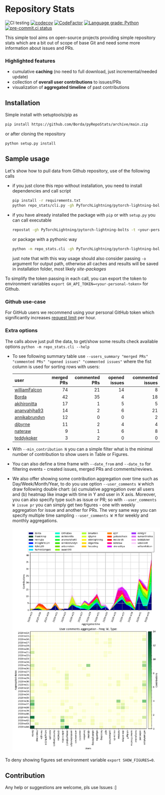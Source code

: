 # Repository Stats

![CI testing](https://github.com/Borda/pyRepoStats/workflows/CI%20testing/badge.svg?event=push)
[![codecov](https://codecov.io/gh/Borda/pyRepoStats/branch/main/graph/badge.svg?token=09H9MDJMXG)](https://codecov.io/gh/Borda/pyRepoStats)
[![CodeFactor](https://www.codefactor.io/repository/github/borda/pyrepostats/badge)](https://www.codefactor.io/repository/github/borda/pyrepostats)
[![Language grade: Python](https://img.shields.io/lgtm/grade/python/g/Borda/pyRepoStats.svg?logo=lgtm&logoWidth=18)](https://lgtm.com/projects/g/Borda/pyRepoStats/context:python)
[![pre-commit.ci status](https://results.pre-commit.ci/badge/github/Borda/pyRepoStats/main.svg)](https://results.pre-commit.ci/latest/github/Borda/pyRepoStats/main)

This simple tool aims on open-source projects providing simple repository stats which are a bit out of scope of base Git and need some more information about issues and PRs.

### Highlighted features

- cumulative **caching** (no need to full download, just incremental/needed update)
- collection of **overall user contributions** to issues/PRs
- visualization of **aggregated timeline** of past contributions

## Installation

Simple install with setuptools/pip as

```bash
pip install https://github.com/Borda/pyRepoStats/archive/main.zip
```

or after cloning the repository

```bash
python setup.py install
```

## Sample usage

Let's show how to pull data from Github repository, use of the following calls

- if you just clone this repo without installation, you need to install dependencies and call script
  ```bash
  pip install -r requirements.txt
  python repo_stats/cli.py -gh PyTorchLightning/pytorch-lightning-bolts
  ```
- if you have already installed the package with `pip` or with `setup.py` you can call executable
  ```bash
  repostat -gh PyTorchLightning/pytorch-lightning-bolts -t <your-personal-token>
  ```
  or package with a pythonic way
  ```bash
  python -m repo_stats.cli -gh PyTorchLightning/pytorch-lightning-bolts
  ```
  just note that with this way usage should also consider passing `-o` argument for output path, otherwise all caches and results will be saved in installation folder, most likely _site-packages_

To simplify the token passing in each call, you can export the token to environment variables `export GH_API_TOKEN=<your-personal-token>` for Github.

### Github use-case

For GitHub users we recommend using your personal GitHub token which significantly increases [request limit](https://developer.github.com/v3/#rate-limiting) per hour.

### Extra options

The calls above just pull the data, to get/show some results check available options `python -m repo_stats.cli --help`

- To see following summary table use `--users_summary "merged PRs" "commented PRs" "opened issues" "commented issues"` where the fist column is used for sorting rows with users:

  | user                                              | merged PRs | commented PRs | opened issues | commented issues |
  | :------------------------------------------------ | ---------: | ------------: | ------------: | ---------------: |
  | [williamFalcon](https://github.com/williamFalcon) |         74 |            21 |            14 |                8 |
  | [Borda](https://github.com/Borda)                 |         42 |            35 |             4 |               18 |
  | [akihironitta](https://github.com/akihironitta)   |         17 |             1 |             5 |                5 |
  | [ananyahjha93](https://github.com/ananyahjha93)   |         14 |             2 |             6 |               21 |
  | [annikabrundyn](https://github.com/annikabrundyn) |         12 |             0 |             0 |                2 |
  | [djbyrne](https://github.com/djbyrne)             |         11 |             2 |             4 |                4 |
  | [nateraw](https://github.com/nateraw)             |          9 |             1 |             6 |                8 |
  | [teddykoker](https://github.com/teddykoker)       |          3 |             2 |             0 |                0 |

- With `--min_contribution N` you can a simple filter what is the minimal number of contribution to  show users in Table or Figures.

- You can also define a time frame with `--date_from` and `--date_to` for filtering events - created issues, merged PRs and comments/reviews.

- We also offer showing some contribution aggregation over time such as Day/Week/Month/Year, to do you use option `--user_comments W` which draw following double chart: (a) cumulative aggregation over all users and (b) heatmap like image with time in Y and user in X axis.
  Moreover, you can also specify type such as issue or PR; so with `--user_comments W issue pr` you can simply get two figures - one with weekly aggregation for issue and another for PRs.
  The very same way you can specify multiple time sampling `--user_comments W M` for weekly and monthly aggregations.

  ![User-comments-aggregation](./assets/user-comments-aggregation.png)

To deny showing figures set environment variable `export SHOW_FIGURES=0`.

## Contribution

Any help or suggestions are welcome, pls use Issues :\]
